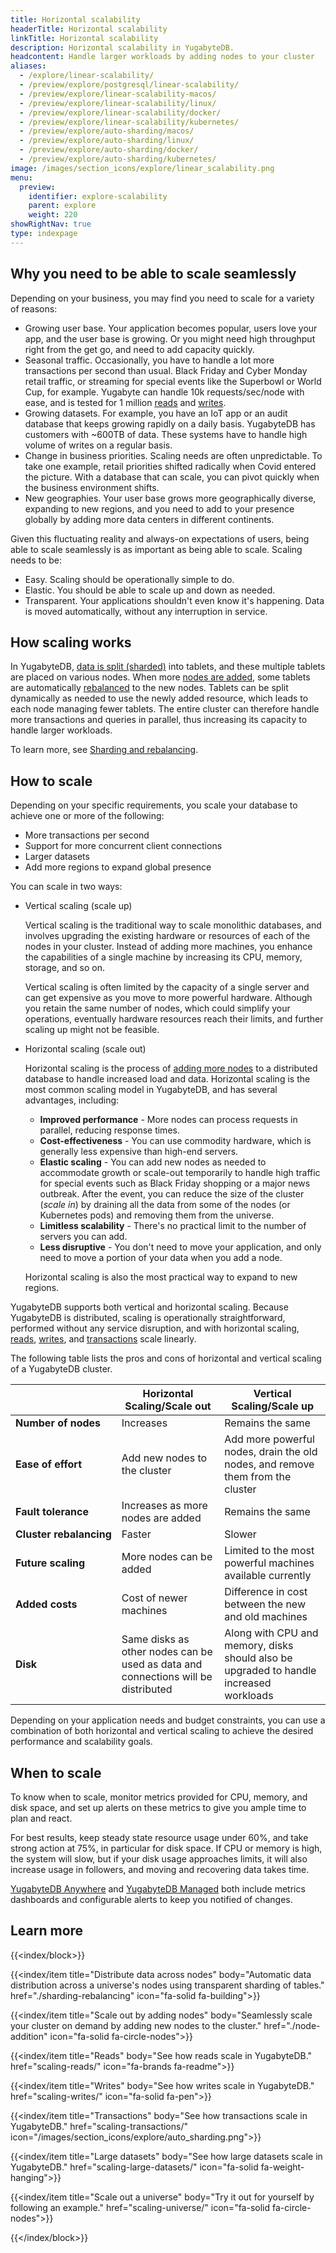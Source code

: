 ```yaml
---
title: Horizontal scalability
headerTitle: Horizontal scalability
linkTitle: Horizontal scalability
description: Horizontal scalability in YugabyteDB.
headcontent: Handle larger workloads by adding nodes to your cluster
aliases:
  - /explore/linear-scalability/
  - /preview/explore/postgresql/linear-scalability/
  - /preview/explore/linear-scalability-macos/
  - /preview/explore/linear-scalability/linux/
  - /preview/explore/linear-scalability/docker/
  - /preview/explore/linear-scalability/kubernetes/
  - /preview/explore/auto-sharding/macos/
  - /preview/explore/auto-sharding/linux/
  - /preview/explore/auto-sharding/docker/
  - /preview/explore/auto-sharding/kubernetes/
image: /images/section_icons/explore/linear_scalability.png
menu:
  preview:
    identifier: explore-scalability
    parent: explore
    weight: 220
showRightNav: true
type: indexpage
---
```


## Why you need to be able to scale seamlessly

Depending on your business, you may find you need to scale for a variety of reasons:

- Growing user base. Your application becomes popular, users love your app, and the user base is growing. Or you might need high throughput right from the get go, and need to add capacity quickly.
- Seasonal traffic. Occasionally, you have to handle a lot more transactions per second than usual. Black Friday and Cyber Monday retail traffic, or streaming for special events like the Superbowl or World Cup, for example. Yugabyte can handle 10k requests/sec/node with ease, and is tested for 1 million [reads](./scaling-reads/) and [writes](./scaling-writes/).
- Growing datasets. For example, you have an IoT app or an audit database that keeps growing rapidly on a daily basis. YugabyteDB has customers with ~600TB of data. These systems have to handle high volume of writes on a regular basis.
- Change in business priorities. Scaling needs are often unpredictable. To take one example, retail priorities shifted radically when Covid entered the picture. With a database that can scale, you can pivot quickly when the business environment shifts.
- New geographies. Your user base grows more geographically diverse, expanding to new regions, and you need to add to your presence globally by adding more data centers in different continents.

Given this fluctuating reality and always-on expectations of users, being able to scale seamlessly is as important as being able to scale. Scaling needs to be:

- Easy. Scaling should be operationally simple to do.
- Elastic. You should be able to scale up and down as needed.
- Transparent. Your applications shouldn't even know it's happening. Data is moved automatically, without any interruption in service.

## How scaling works

In YugabyteDB, [data is split (sharded)](./sharding-rebalancing) into tablets, and these multiple tablets are placed on various nodes. When more [nodes are added](./node-addition), some tablets are automatically [rebalanced](./sharding-rebalancing#rebalancing) to the new nodes. Tablets can be split dynamically as needed to use the newly added resource, which leads to each node managing fewer tablets. The entire cluster can therefore handle more transactions and queries in parallel, thus increasing its capacity to handle larger workloads.

To learn more, see [Sharding and rebalancing](sharding-rebalancing/).

## How to scale

Depending on your specific requirements, you scale your database to achieve one or more of the following:

- More transactions per second
- Support for more concurrent client connections
- Larger datasets
- Add more regions to expand global presence

You can scale in two ways:

- Vertical scaling (scale up)

  Vertical scaling is the traditional way to scale monolithic databases, and involves upgrading the existing hardware or resources of each of the nodes in your cluster. Instead of adding more machines, you enhance the capabilities of a single machine by increasing its CPU, memory, storage, and so on.

  Vertical scaling is often limited by the capacity of a single server and can get expensive as you move to more powerful hardware. Although you retain the same number of nodes, which could simplify your operations, eventually hardware resources reach their limits, and further scaling up might not be feasible.

- Horizontal scaling (scale out)

  Horizontal scaling is the process of [adding more nodes](./node-addition/) to a distributed database to handle increased load and data. Horizontal scaling is the most common scaling model in YugabyteDB, and has several advantages, including:

  - **Improved performance** - More nodes can process requests in parallel, reducing response times.
  - **Cost-effectiveness** - You can use commodity hardware, which is generally less expensive than high-end servers.
  - **Elastic scaling** - You can add new nodes as needed to accommodate growth or scale-out temporarily to handle high traffic for special events such as Black Friday shopping or a major news outbreak. After the event, you can reduce the size of the cluster (*scale in*) by draining all the data from some of the nodes (or Kubernetes pods) and removing them from the universe.
  - **Limitless scalability** - There's no practical limit to the number of servers you can add.
  - **Less disruptive** - You don't need to move your application, and only need to move a portion of your data when you add a node.

  Horizontal scaling is also the most practical way to expand to new regions.

YugabyteDB supports both vertical and horizontal scaling. Because YugabyteDB is distributed, scaling is operationally straightforward, performed without any service disruption, and with horizontal scaling, [reads](./scaling-reads/), [writes](./scaling-writes/), and [transactions](./scaling-transactions/) scale linearly.

The following table lists the pros and cons of horizontal and vertical scaling of a YugabyteDB cluster.

|                         |                           Horizontal Scaling/Scale out                            |                                Vertical Scaling/Scale up                                |
| ----------------------- | --------------------------------------------------------------------------------- | --------------------------------------------------------------------------------------- |
| **Number of nodes**     | Increases                                                                         | Remains the same                                                                        |
| **Ease of effort**      | Add new nodes to the cluster                                                      | Add more powerful nodes, drain the old nodes, and remove them from the cluster           |
| **Fault tolerance**     | Increases as more nodes are added                                           | Remains the same                                                                        |
| **Cluster&nbsp;rebalancing** | Faster                                                                            | Slower                                                                                  |
| **Future scaling**      | More nodes can be added                                                           | Limited to the most powerful machines available currently                                   |
| **Added costs**         | Cost of newer machines                                                            | Difference in cost between the new and old machines                                          |
| **Disk**                | Same disks as other nodes can be used as data and connections will be distributed | Along with CPU and memory, disks should also be upgraded to handle increased workloads |

Depending on your application needs and budget constraints, you can use a combination of both horizontal and vertical scaling to achieve the desired performance and scalability goals.

## When to scale

To know when to scale, monitor metrics provided for CPU, memory, and disk space, and set up alerts on these metrics to give you ample time to plan and react.

For best results, keep steady state resource usage under 60%, and take strong action at 75%, in particular for disk space. If CPU or memory is high, the system will slow, but if your disk usage approaches limits, it will also increase usage in followers, and moving and recovering data takes time.

[YugabyteDB Anywhere](../../yugabyte-platform/alerts-monitoring/) and [YugabyteDB Managed](../../yugabyte-cloud/cloud-monitor/) both include metrics dashboards and configurable alerts to keep you notified of changes.

## Learn more

{{<index/block>}}

  {{<index/item
    title="Distribute data across nodes"
    body="Automatic data distribution across a universe's nodes using transparent sharding of tables."
    href="./sharding-rebalancing"
    icon="fa-solid fa-building">}}

  {{<index/item
    title="Scale out by adding nodes"
    body="Seamlessly scale your cluster on demand by adding new nodes to the cluster."
    href="./node-addition"
    icon="fa-solid fa-circle-nodes">}}

  {{<index/item
    title="Reads"
    body="See how reads scale in YugabyteDB."
    href="scaling-reads/"
    icon="fa-brands fa-readme">}}

  {{<index/item
    title="Writes"
    body="See how writes scale in YugabyteDB."
    href="scaling-writes/"
    icon="fa-solid fa-pen">}}

  {{<index/item
    title="Transactions"
    body="See how transactions scale in YugabyteDB."
    href="scaling-transactions/"
    icon="/images/section_icons/explore/auto_sharding.png">}}

  {{<index/item
    title="Large datasets"
    body="See how large datasets scale in YugabyteDB."
    href="scaling-large-datasets/"
    icon="fa-solid fa-weight-hanging">}}

  {{<index/item
    title="Scale out a universe"
    body="Try it out for yourself by following an example."
    href="scaling-universe/"
    icon="fa-solid fa-circle-nodes">}}

{{</index/block>}}
